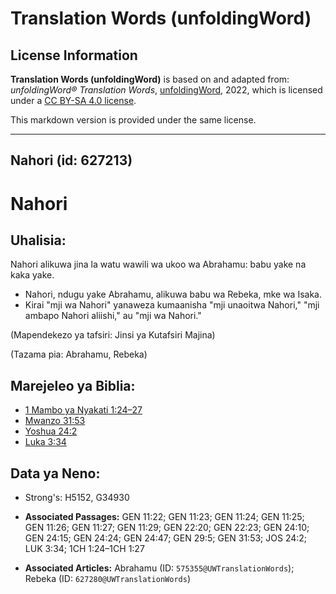 # Translation Words (unfoldingWord)

## License Information

**Translation Words (unfoldingWord)** is based on and adapted from: _unfoldingWord® Translation Words_, [unfoldingWord](https://unfoldingword.org/utw), 2022, which is licensed under a [CC BY-SA 4.0 license](https://creativecommons.org/licenses/by-sa/4.0/legalcode.en).

This markdown version is provided under the same license.



--------------------------------

## Nahori (id: 627213)

Nahori
======

Uhalisia:
---------

Nahori alikuwa jina la watu wawili wa ukoo wa Abrahamu: babu yake na kaka yake.

* Nahori, ndugu yake Abrahamu, alikuwa babu wa Rebeka, mke wa Isaka.
* Kirai "mji wa Nahori" yanaweza kumaanisha "mji unaoitwa Nahori," "mji ambapo Nahori aliishi," au "mji wa Nahori."

(Mapendekezo ya tafsiri: Jinsi ya Kutafsiri Majina)

(Tazama pia: Abrahamu, Rebeka)

Marejeleo ya Biblia:
--------------------

* [1 Mambo ya Nyakati 1:24–27](https://ref.ly/1Chr1:24-1Chr1:27)
* [Mwanzo 31:53](https://ref.ly/Gen31:53)
* [Yoshua 24:2](https://ref.ly/Josh24:2)
* [Luka 3:34](https://ref.ly/Luke3:34)

Data ya Neno:
-------------

* Strong's: H5152, G34930

* **Associated Passages:** GEN 11:22; GEN 11:23; GEN 11:24; GEN 11:25; GEN 11:26; GEN 11:27; GEN 11:29; GEN 22:20; GEN 22:23; GEN 24:10; GEN 24:15; GEN 24:24; GEN 24:47; GEN 29:5; GEN 31:53; JOS 24:2; LUK 3:34; 1CH 1:24–1CH 1:27
* **Associated Articles:** Abrahamu (ID: `575355@UWTranslationWords`); Rebeka (ID: `627280@UWTranslationWords`)

